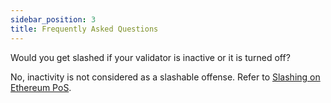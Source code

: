 ```yaml
---
sidebar_position: 3
title: Frequently Asked Questions
---
```


Would you get slashed if your validator is inactive or it is turned off?

No, inactivity is not considered as a slashable offense. Refer to [Slashing on Ethereum PoS](background/slash.md).
